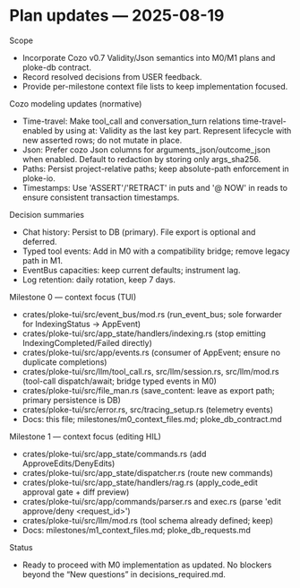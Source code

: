 # Plan updates — 2025-08-19

Scope
- Incorporate Cozo v0.7 Validity/Json semantics into M0/M1 plans and ploke-db contract.
- Record resolved decisions from USER feedback.
- Provide per-milestone context file lists to keep implementation focused.

Cozo modeling updates (normative)
- Time-travel: Make tool_call and conversation_turn relations time-travel-enabled by using at: Validity as the last key part. Represent lifecycle with new asserted rows; do not mutate in place.
- Json: Prefer cozo Json columns for arguments_json/outcome_json when enabled. Default to redaction by storing only args_sha256.
- Paths: Persist project-relative paths; keep absolute-path enforcement in ploke-io.
- Timestamps: Use 'ASSERT'/'RETRACT' in puts and '@ NOW' in reads to ensure consistent transaction timestamps.

Decision summaries
- Chat history: Persist to DB (primary). File export is optional and deferred.
- Typed tool events: Add in M0 with a compatibility bridge; remove legacy path in M1.
- EventBus capacities: keep current defaults; instrument lag.
- Log retention: daily rotation, keep 7 days.

Milestone 0 — context focus (TUI)
- crates/ploke-tui/src/event_bus/mod.rs (run_event_bus; sole forwarder for IndexingStatus → AppEvent)
- crates/ploke-tui/src/app_state/handlers/indexing.rs (stop emitting IndexingCompleted/Failed directly)
- crates/ploke-tui/src/app/events.rs (consumer of AppEvent; ensure no duplicate completions)
- crates/ploke-tui/src/llm/tool_call.rs, src/llm/session.rs, src/llm/mod.rs (tool-call dispatch/await; bridge typed events in M0)
- crates/ploke-tui/src/file_man.rs (save_content: leave as export path; primary persistence is DB)
- crates/ploke-tui/src/error.rs, src/tracing_setup.rs (telemetry events)
- Docs: this file; milestones/m0_context_files.md; ploke_db_contract.md

Milestone 1 — context focus (editing HIL)
- crates/ploke-tui/src/app_state/commands.rs (add ApproveEdits/DenyEdits)
- crates/ploke-tui/src/app_state/dispatcher.rs (route new commands)
- crates/ploke-tui/src/app_state/handlers/rag.rs (apply_code_edit approval gate + diff preview)
- crates/ploke-tui/src/app/commands/parser.rs and exec.rs (parse 'edit approve/deny <request_id>')
- crates/ploke-tui/src/llm/mod.rs (tool schema already defined; keep)
- Docs: milestones/m1_context_files.md; ploke_db_requests.md

Status
- Ready to proceed with M0 implementation as updated. No blockers beyond the “New questions” in decisions_required.md.
